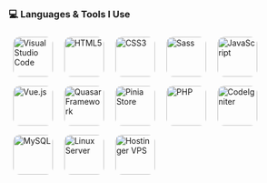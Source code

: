 <h3>💻 Languages & Tools I Use</h3>

<div align="left">
  <!-- VSCode -->
  <img src="https://cdn.jsdelivr.net/gh/devicons/devicon/icons/vscode/vscode-original.svg" width="70" height="70" style="border-radius: 12px; margin: 8px;" title="Visual Studio Code" />
  
  <!-- HTML5 -->
  <img src="https://cdn.jsdelivr.net/gh/devicons/devicon/icons/html5/html5-original.svg" width="70" height="70" style="border-radius: 12px; margin: 8px;" title="HTML5" />

  <!-- CSS3 -->
  <img src="https://cdn.jsdelivr.net/gh/devicons/devicon/icons/css3/css3-original.svg" width="70" height="70" style="border-radius: 12px; margin: 8px;" title="CSS3" />

  <!-- Sass -->
  <img src="https://cdn.jsdelivr.net/gh/devicons/devicon/icons/sass/sass-original.svg" width="70" height="70" style="border-radius: 12px; margin: 8px;" title="Sass" />

  <!-- JavaScript -->
  <img src="https://cdn.jsdelivr.net/gh/devicons/devicon/icons/javascript/javascript-original.svg" width="70" height="70" style="border-radius: 12px; margin: 8px;" title="JavaScript" />

  <!-- Vue -->
  <img src="https://cdn.jsdelivr.net/gh/devicons/devicon/icons/vuejs/vuejs-original.svg" width="70" height="70" style="border-radius: 12px; margin: 8px;" title="Vue.js" />

  <!-- Quasar (fallback to Vue logo) -->
  <img src="https://cdn.jsdelivr.net/gh/devicons/devicon/icons/vuejs/vuejs-original.svg" width="70" height="70" style="border-radius: 12px; margin: 8px;" title="Quasar Framework" />

  <!-- Pinia (custom logo because no devicon) -->
  <img src="https://pinia.vuejs.org/logo.svg" width="70" height="70" style="border-radius: 12px; margin: 8px;" title="Pinia Store" />

  <!-- PHP -->
  <img src="https://cdn.jsdelivr.net/gh/devicons/devicon/icons/php/php-original.svg" width="70" height="70" style="border-radius: 12px; margin: 8px;" title="PHP" />

  <!-- CodeIgniter (fallback) -->
  <img src="https://cdn.jsdelivr.net/gh/devicons/devicon/icons/codeigniter/codeigniter-plain.svg" width="70" height="70" style="border-radius: 12px; margin: 8px;" title="CodeIgniter" />

  <!-- MySQL -->
  <img src="https://cdn.jsdelivr.net/gh/devicons/devicon/icons/mysql/mysql-original.svg" width="70" height="70" style="border-radius: 12px; margin: 8px;" title="MySQL" />

  <!-- Linux -->
  <img src="https://cdn.jsdelivr.net/gh/devicons/devicon/icons/linux/linux-original.svg" width="70" height="70" style="border-radius: 12px; margin: 8px;" title="Linux Server" />

  <!-- Hostinger VPS (custom logo as fallback) -->
  <img src="https://seeklogo.com/images/H/hostinger-logo-AF5C9C6C49-seeklogo.com.png" width="70" height="70" style="border-radius: 12px; margin: 8px;" title="Hostinger VPS" />
</div>

